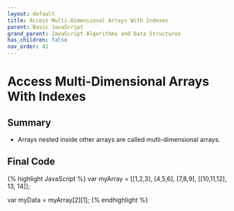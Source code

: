 ```yaml
---
layout: default
title: Access Multi-Dimensional Arrays With Indexes
parent: Basic JavaScript
grand_parent: JavaScript Algorithms and Data Structures
has_children: false
nav_order: 41
---
```

# Access Multi-Dimensional Arrays With Indexes
## Summary
- Arrays nested inside other arrays are called mutli-dimensional arrays.

## Final Code

{% highlight JavaScript %}
var myArray = [[1,2,3], [4,5,6], [7,8,9], [[10,11,12], 13, 14]];

var myData = myArray[2][1];
{% endhighlight %}